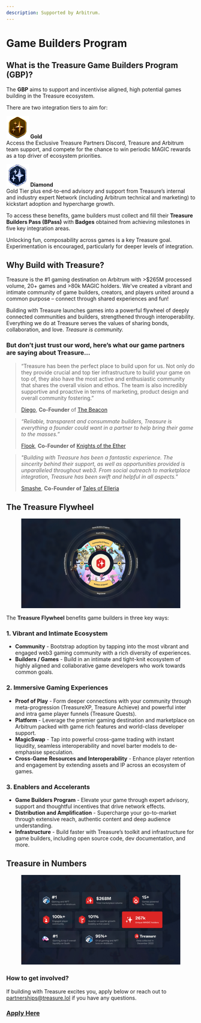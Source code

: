 ```yaml
---
description: Supported by Arbitrum.
---
```


# Game Builders Program

## What is the Treasure Game Builders Program (GBP)?

The **GBP** aims to support and incentivise aligned, high potential games building in the Treasure ecosystem.

There are two integration tiers to aim for:

<img src="../../.gitbook/assets/Treasure_Tier_Badge_Gold_AW_60px (1).png" alt="" data-size="original"> **Gold** \
Access the Exclusive Treasure Partners Discord, Treasure and Arbitrum team support, and compete for the chance to win periodic MAGIC rewards as a top driver of ecosystem priorities.

<img src="../../.gitbook/assets/Treasure_Tier_Badge_Diamond_AW_60px.png" alt="" data-size="original"> **Diamond**\
Gold Tier plus end-to-end advisory and support from Treasure’s internal and industry expert Network (including Arbitrum technical and marketing) to kickstart adoption and hypercharge growth.

To access these benefits, game builders must collect and fill their **Treasure Builders Pass (BPass)** with **Badges** obtained from achieving milestones in five key integration areas.

Unlocking fun, composability across games is a key Treasure goal. Experimentation is encouraged, particularly for deeper levels of integration.

## Why Build with Treasure?

Treasure is the #1 gaming destination on Arbitrum with >$265M processed volume, 20+ games and >80k MAGIC holders. We've created a vibrant and intimate community of game builders, creators, and players united around a common purpose – connect through shared experiences and fun!

Building with Treasure launches games into a powerful flywheel of deeply connected communities and builders, strengthened through interoperability. Everything we do at Treasure serves the values of sharing bonds, collaboration, and love. _Treasure is community._

### But don’t just trust our word, here’s what our game partners are saying about Treasure…

> “Treasure has been the perfect place to build upon for us. Not only do they provide crucial and top tier infrastructure to build your game on top of, they also have the most active and enthusiastic community that shares the overall vision and ethos. The team is also incredibly supportive and proactive in terms of marketing, product design and overall community fostering.”&#x20;
>
> [Diego](https://twitter.com/DiegoVidaurres), **Co-Founder** of [The Beacon](https://twitter.com/The\_Beacon\_GG)

> _“Reliable, transparent and consummate builders, Treasure is everything a founder could want in a partner to help bring their game to the masses.”_&#x20;
>
> [Flook](https://twitter.com/Flook\_eth), **Co-Founder of** [Knights of the Ether](https://twitter.com/KnightsOfTheEth)

> _"Building with Treasure has been a fantastic experience. The sincerity behind their support, as well as opportunities provided is unparalleled throughout web3. From social outreach to marketplace integration, Treasure has been swift and helpful in all aspects."_
>
> [Smashe](https://twitter.com/Smashe\_\_), **Co-Founder of** [Tales of Elleria](https://twitter.com/TalesofElleria)

## The Treasure Flywheel

<figure><img src="../../.gitbook/assets/Treasure_Flywheel_Graphic.jpg" alt=""><figcaption></figcaption></figure>

The **Treasure Flywheel** benefits game builders in three key ways:

### **1. Vibrant and Intimate Ecosystem**

* **Community** - Bootstrap adoption by tapping into the most vibrant and engaged web3 gaming community with a rich diversity of experiences.
* **Builders / Games** - Build in an intimate and tight-knit ecosystem of highly aligned and collaborative game developers who work towards common goals.

### **2. Immersive Gaming Experiences**

* **Proof of Play** - Form deeper connections with your community through meta-progression (TreasureXP, Treasure Achieve) and powerful inter and intra game player funnels (Treasure Quests).
* **Platform** - Leverage the premier gaming destination and marketplace on Arbitrum packed with game rich features and world-class developer support.&#x20;
* **MagicSwap** - Tap into powerful cross-game trading with instant liquidity, seamless interoperability and novel barter models to de-emphasise speculation.
* **Cross-Game Resources and Interoperability** - Enhance player retention and engagement by extending assets and IP across an ecosystem of games.&#x20;

### **3. Enablers and Accelerants**&#x20;

* **Game Builders Program** - Elevate your game through expert advisory, support and thoughtful incentives that drive network effects.
* **Distribution and Amplification** - Supercharge your go-to-market through extensive reach, authentic content and deep audience understanding.
* **Infrastructure** - Build faster with Treasure’s toolkit and infrastructure for game builders, including open source code, dev documentation, and more.

## **Treasure in Numbers**

<figure><img src="../../.gitbook/assets/Treasure_Stats_Graphic_v3.jpg" alt=""><figcaption></figcaption></figure>

### How to get involved?

If building with Treasure excites you, apply below or reach out to [partnerships@treasure.lol](mailto:partnerships@treasure.lol) if you have any questions.

### [**Apply** **Here**](https://forms.gle/84ft4MzJSjLbKNW69)
